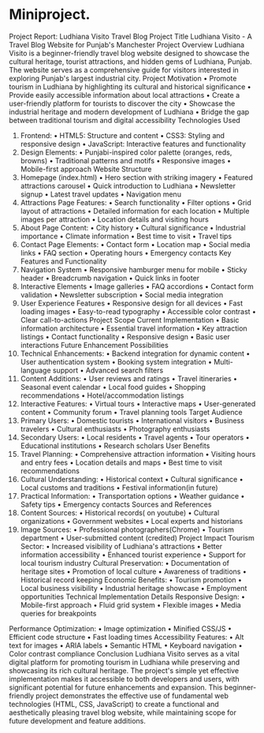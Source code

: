 # Miniproject.
Project Report: Ludhiana Visito Travel Blog
Project Title
Ludhiana Visito - A Travel Blog Website for Punjab's Manchester
Project Overview
Ludhiana Visito is a beginner-friendly travel blog website designed to showcase the cultural heritage, tourist attractions, and hidden gems of Ludhiana, Punjab. The website serves as a comprehensive guide for visitors interested in exploring Punjab's largest industrial city.
Project Motivation
•	Promote tourism in Ludhiana by highlighting its cultural and historical significance
•	Provide easily accessible information about local attractions
•	Create a user-friendly platform for tourists to discover the city
•	Showcase the industrial heritage and modern development of Ludhiana
•	Bridge the gap between traditional tourism and digital accessibility
Technologies Used
1.	Frontend:
•	HTML5: Structure and content
•	CSS3: Styling and responsive design
•	JavaScript: Interactive features and functionality
2.	Design Elements:
•	Punjabi-inspired color palette (oranges, reds, browns)
•	Traditional patterns and motifs
•	Responsive images
•	Mobile-first approach
Website Structure
1. Homepage (index.html)
•	Hero section with striking imagery
•	Featured attractions carousel
•	Quick introduction to Ludhiana
•	Newsletter signup
•	Latest travel updates
•	Navigation menu
2. Attractions Page
Features:
•	Search functionality
•	Filter options
•	Grid layout of attractions
•	Detailed information for each location
•	Multiple images per attraction
•	Location details and visiting hours
3. About Page
Content:
•	City history
•	Cultural significance
•	Industrial importance
•	Climate information
•	Best time to visit
•	Travel tips
4. Contact Page
Elements:
•	Contact form
•	Location map
•	Social media links
•	FAQ section
•	Operating hours
•	Emergency contacts
Key Features and Functionality
1. Navigation System
•	Responsive hamburger menu for mobile
•	Sticky header
•	Breadcrumb navigation
•	Quick links in footer
2. Interactive Elements
•	Image galleries
•	FAQ accordions
•	Contact form validation
•	Newsletter subscription
•	Social media integration
3. User Experience Features
•	Responsive design for all devices
•	Fast loading images
•	Easy-to-read typography
•	Accessible color contrast
•	Clear call-to-actions
Project Scope
Current Implementation
•	Basic information architecture
•	Essential travel information
•	Key attraction listings
•	Contact functionality
•	Responsive design
•	Basic user interactions
Future Enhancement Possibilities
1.	Technical Enhancements:
•	Backend integration for dynamic content
•	User authentication system
•	Booking system integration
•	Multi-language support
•	Advanced search filters
2.	Content Additions:
•	User reviews and ratings
•	Travel itineraries
•	Seasonal event calendar
•	Local food guides
•	Shopping recommendations
•	Hotel/accommodation listings
3.	Interactive Features:
•	Virtual tours
•	Interactive maps
•	User-generated content
•	Community forum
•	Travel planning tools
Target Audience
1.	Primary Users:
•	Domestic tourists
•	International visitors
•	Business travelers
•	Cultural enthusiasts
•	Photography enthusiasts
2.	Secondary Users:
•	Local residents
•	Travel agents
•	Tour operators
•	Educational institutions
•	Research scholars
User Benefits
1.	Travel Planning:
•	Comprehensive attraction information
•	Visiting hours and entry fees
•	Location details and maps
•	Best time to visit recommendations
2.	Cultural Understanding:
•	Historical context
•	Cultural significance
•	Local customs and traditions
•	Festival information(in future)
3.	Practical Information:
•	Transportation options
•	Weather guidance
•	Safety tips
•	Emergency contacts
Sources and References
1.	Content Sources:
•	Historical records( on youtube)
•	Cultural organizations
•	Government websites
•	Local experts and historians
2.	Image Sources:
•	Professional photographers(Chrome)
•	Tourism department
•	User-submitted content (credited)
Project Impact
Tourism Sector:
•	Increased visibility of Ludhiana's attractions
•	Better information accessibility
•	Enhanced tourist experience
•	Support for local tourism industry
Cultural Preservation:
•	Documentation of heritage sites
•	Promotion of local culture
•	Awareness of traditions
•	Historical record keeping
Economic Benefits:
•	Tourism promotion
•	Local business visibility
•	Industrial heritage showcase
•	Employment opportunities
Technical Implementation Details
Responsive Design:
•	Mobile-first approach
•	Fluid grid system
•	Flexible images
•	Media queries for breakpoints
 
Performance Optimization:
•	Image optimization
•	Minified CSS/JS
•	Efficient code structure
•	Fast loading times
Accessibility Features:
•	Alt text for images
•	ARIA labels
•	Semantic HTML
•	Keyboard navigation
•	Color contrast compliance
Conclusion
Ludhiana Visito serves as a vital digital platform for promoting tourism in Ludhiana while preserving and showcasing its rich cultural heritage. The project's simple yet effective implementation makes it accessible to both developers and users, with significant potential for future enhancements and expansion.
This beginner-friendly project demonstrates the effective use of fundamental web technologies (HTML, CSS, JavaScript) to create a functional and aesthetically pleasing travel blog website, while maintaining scope for future development and feature additions.


